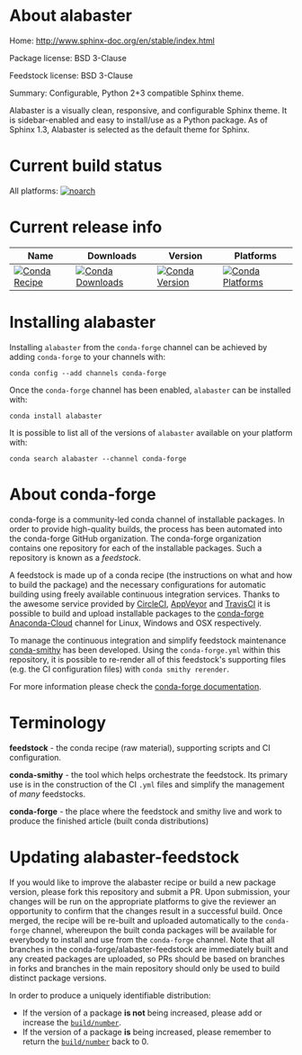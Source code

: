 About alabaster
===============

Home: http://www.sphinx-doc.org/en/stable/index.html

Package license: BSD 3-Clause

Feedstock license: BSD 3-Clause

Summary: Configurable, Python 2+3 compatible Sphinx theme.

Alabaster is a visually clean, responsive, and configurable Sphinx
theme. It is sidebar-enabled and easy to install/use as a Python
package. As of Sphinx 1.3, Alabaster is selected as the default
theme for Sphinx.


Current build status
====================

All platforms:
[![noarch](https://img.shields.io/circleci/project/github/conda-forge/alabaster-feedstock/master.svg?label=noarch)](https://circleci.com/gh/conda-forge/alabaster-feedstock)

Current release info
====================

| Name | Downloads | Version | Platforms |
| --- | --- | --- | --- |
| [![Conda Recipe](https://img.shields.io/badge/recipe-alabaster-green.svg)](https://anaconda.org/conda-forge/alabaster) | [![Conda Downloads](https://img.shields.io/conda/dn/conda-forge/alabaster.svg)](https://anaconda.org/conda-forge/alabaster) | [![Conda Version](https://img.shields.io/conda/vn/conda-forge/alabaster.svg)](https://anaconda.org/conda-forge/alabaster) | [![Conda Platforms](https://img.shields.io/conda/pn/conda-forge/alabaster.svg)](https://anaconda.org/conda-forge/alabaster) |

Installing alabaster
====================

Installing `alabaster` from the `conda-forge` channel can be achieved by adding `conda-forge` to your channels with:

```
conda config --add channels conda-forge
```

Once the `conda-forge` channel has been enabled, `alabaster` can be installed with:

```
conda install alabaster
```

It is possible to list all of the versions of `alabaster` available on your platform with:

```
conda search alabaster --channel conda-forge
```


About conda-forge
=================

conda-forge is a community-led conda channel of installable packages.
In order to provide high-quality builds, the process has been automated into the
conda-forge GitHub organization. The conda-forge organization contains one repository
for each of the installable packages. Such a repository is known as a *feedstock*.

A feedstock is made up of a conda recipe (the instructions on what and how to build
the package) and the necessary configurations for automatic building using freely
available continuous integration services. Thanks to the awesome service provided by
[CircleCI](https://circleci.com/), [AppVeyor](https://www.appveyor.com/)
and [TravisCI](https://travis-ci.org/) it is possible to build and upload installable
packages to the [conda-forge](https://anaconda.org/conda-forge)
[Anaconda-Cloud](https://anaconda.org/) channel for Linux, Windows and OSX respectively.

To manage the continuous integration and simplify feedstock maintenance
[conda-smithy](https://github.com/conda-forge/conda-smithy) has been developed.
Using the ``conda-forge.yml`` within this repository, it is possible to re-render all of
this feedstock's supporting files (e.g. the CI configuration files) with ``conda smithy rerender``.

For more information please check the [conda-forge documentation](https://conda-forge.org/docs/).

Terminology
===========

**feedstock** - the conda recipe (raw material), supporting scripts and CI configuration.

**conda-smithy** - the tool which helps orchestrate the feedstock.
                   Its primary use is in the construction of the CI ``.yml`` files
                   and simplify the management of *many* feedstocks.

**conda-forge** - the place where the feedstock and smithy live and work to
                  produce the finished article (built conda distributions)


Updating alabaster-feedstock
============================

If you would like to improve the alabaster recipe or build a new
package version, please fork this repository and submit a PR. Upon submission,
your changes will be run on the appropriate platforms to give the reviewer an
opportunity to confirm that the changes result in a successful build. Once
merged, the recipe will be re-built and uploaded automatically to the
`conda-forge` channel, whereupon the built conda packages will be available for
everybody to install and use from the `conda-forge` channel.
Note that all branches in the conda-forge/alabaster-feedstock are
immediately built and any created packages are uploaded, so PRs should be based
on branches in forks and branches in the main repository should only be used to
build distinct package versions.

In order to produce a uniquely identifiable distribution:
 * If the version of a package **is not** being increased, please add or increase
   the [``build/number``](https://conda.io/docs/user-guide/tasks/build-packages/define-metadata.html#build-number-and-string).
 * If the version of a package **is** being increased, please remember to return
   the [``build/number``](https://conda.io/docs/user-guide/tasks/build-packages/define-metadata.html#build-number-and-string)
   back to 0.
